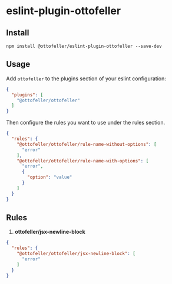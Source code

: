 # eslint-plugin-ottofeller
## Install

```shell
npm install @ottofeller/eslint-plugin-ottofeller --save-dev
```

## Usage

Add `ottofeller` to the plugins section of your eslint configuration:

```json
{
  "plugins": [
    "@ottofeller/ottofeller"
  ]
}
```

Then configure the rules you want to use under the rules section.

```json
{
  "rules": {
    "@ottofeller/ottofeller/rule-name-without-options": [
      "error"
    ],
    "@ottofeller/ottofeller/rule-name-with-options": [
      "error",
      {
        "option": "value"
      }
    ]
  }
}
```
## Rules

1. **ottofeller/jsx-newline-block**
```json
{
  "rules": {
    "@ottofeller/ottofeller/jsx-newline-block": [
      "error"
    ]
  }
}
```
